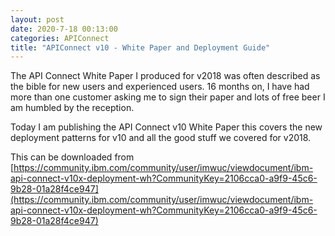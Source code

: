 ```yaml
---
layout: post
date: 2020-7-18 00:13:00
categories: APIConnect
title: "APIConnect v10 - White Paper and Deployment Guide"
---
```


The API Connect White Paper I produced for v2018 was often described as the bible for new users and experienced users. 16 months on, I have had more than one customer asking me to sign their paper and lots of free beer I am humbled by the reception.  

Today I am publishing the API Connect v10 White Paper this covers the new deployment patterns for v10 and all the good stuff we covered for v2018.

<!--more-->


This can be downloaded from [https://community.ibm.com/community/user/imwuc/viewdocument/ibm-api-connect-v10x-deployment-wh?CommunityKey=2106cca0-a9f9-45c6-9b28-01a28f4ce947](https://community.ibm.com/community/user/imwuc/viewdocument/ibm-api-connect-v10x-deployment-wh?CommunityKey=2106cca0-a9f9-45c6-9b28-01a28f4ce947)
